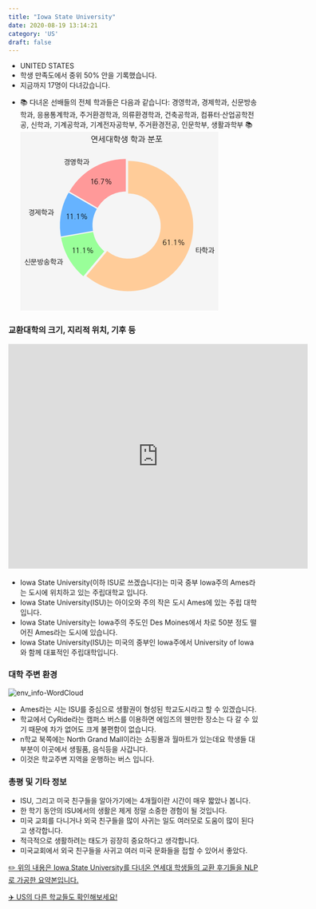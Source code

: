 ```yaml
---
title: "Iowa State University"
date: 2020-08-19 13:14:21
category: 'US'
draft: false
---
```



* UNITED STATES
* 학생 만족도에서 중위 50% 안을 기록했습니다.
* 지금까지 17명이 다녀갔습니다. 
- 📚 다녀온 선배들의 전체 학과들은 다음과 같습니다: 경영학과, 경제학과, 신문방송학과, 응용통계학과, 주거환경학과, 의류환경학과, 건축공학과, 컴퓨터·산업공학전공, 신학과, 기계공학과, 기계전자공학부, 주거환경전공, 인문학부, 생활과학부 📚
![department-info](../plots/US000087.png)
### 교환대학의 크기, 지리적 위치, 기후 등
<iframe
width="600"
height="450"
frameborder="0" style="border:0"
src="https://www.google.com/maps/embed/v1/place?key=AIzaSyC9e1AME-pVmWC4hBpFdu5S4dKzyepa3HQ&q=Iowa+State+University&center=42.0266573,-93.6464516&zoom=14" allowfullscreen>
</iframe>

* Iowa State University(이하 ISU로 쓰겠습니다)는 미국 중부 Iowa주의 Ames라는 도시에 위치하고 있는 주립대학교 입니다.
* Iowa State University(ISU)는 아이오와 주의 작은 도시 Ames에 있는 주립 대학입니다.
* Iowa State University는 Iowa주의 주도인 Des Moines에서 차로 50분 정도 떨어진 Ames라는 도시에 있습니다.
* Iowa State University(ISU)는 미국의 중부인 Iowa주에서 University of Iowa와 함께 대표적인 주립대학입니다.


### 대학 주변 환경

![env_info-WordCloud](../univ_wordclouds_okt/env_info/US000087_env_info_okt.png)

* Ames라는 시는 ISU를 중심으로 생활권이 형성된 학교도시라고 할 수 있겠습니다.
* 학교에서 CyRide라는 캠퍼스 버스를 이용하면 에임즈의 웬만한 장소는 다 갈 수 있기 때문에 차가 없어도 크게 불편함이 없습니다.
* n학교 북쪽에는 North Grand Mall이라는 쇼핑몰과 월마트가 있는데요 학생들 대부분이 이곳에서 생필품, 음식등을 사갑니다.
* 이것은 학교주변 지역을 운행하는 버스 입니다.


### 총평 및 기타 정보 
* ISU, 그리고 미국 친구들을 알아가기에는 4개월이란 시간이 매우 짧았나 봅니다.
* 한 학기 동안의 ISU에서의 생활은 제게 정말 소중한 경험이 될 것입니다.
* 미국 교회를 다니거나 외국 친구들을 많이 사귀는 일도 여러모로 도움이 많이 된다고 생각합니다.
* 적극적으로 생활하려는 태도가 굉장히 중요하다고 생각합니다.
* 미국교회에서 외국 친구들을 사귀고 여러 미국 문화들을 접할 수 있어서 좋았다.


[✏️ 위의 내용은 Iowa State University를 다녀온 연세대 학생들의 교환 후기들을 NLP로 가공한 요약본입니다.](http://oia.yonsei.ac.kr/partner/expReport.asp?ucode=US000087&bgbn=A)

[✈️ US의 다른 학교들도 확인해보세요!](https://yonsei-exchange.netlify.app/?category=US)
